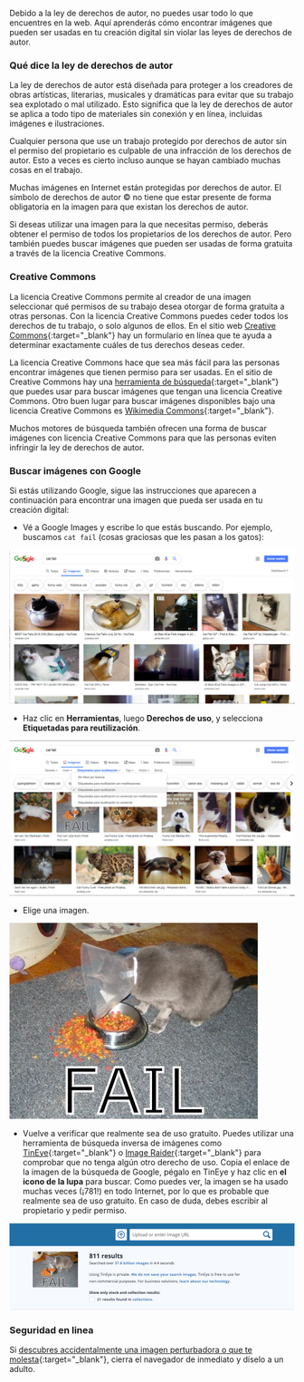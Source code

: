 Debido a la ley de derechos de autor, no puedes usar todo lo que encuentres en la web. Aquí aprenderás cómo encontrar imágenes que pueden ser usadas en tu creación digital sin violar las leyes de derechos de autor.

### Qué dice la ley de derechos de autor

La ley de derechos de autor está diseñada para proteger a los creadores de obras artísticas, literarias, musicales y dramáticas para evitar que su trabajo sea explotado o mal utilizado. Esto significa que la ley de derechos de autor se aplica a todo tipo de materiales sin conexión y en línea, incluidas imágenes e ilustraciones.

Cualquier persona que use un trabajo protegido por derechos de autor sin el permiso del propietario es culpable de una infracción de los derechos de autor. Esto a veces es cierto incluso aunque se hayan cambiado muchas cosas en el trabajo.

Muchas imágenes en Internet están protegidas por derechos de autor. El símbolo de derechos de autor © no tiene que estar presente de forma obligatoria en la imagen para que existan los derechos de autor.

Si deseas utilizar una imagen para la que necesitas permiso, deberás obtener el permiso de todos los propietarios de los derechos de autor. Pero también puedes buscar imágenes que pueden ser usadas de forma gratuita a través de la licencia Creative Commons.

### Creative Commons

La licencia Creative Commons permite al creador de una imagen seleccionar qué permisos de su trabajo desea otorgar de forma gratuita a otras personas. Con la licencia Creative Commons puedes ceder todos los derechos de tu trabajo, o solo algunos de ellos. En el sitio web [Creative Commons](https://creativecommons.org/){:target="_blank"} hay un formulario en línea que te ayuda a determinar exactamente cuáles de tus derechos deseas ceder.

La licencia Creative Commons hace que sea más fácil para las personas encontrar imágenes que tienen permiso para ser usadas. En el sitio de Creative Commons hay una [herramienta de búsqueda](https://search.creativecommons.org/){:target="_blank"} que puedes usar para buscar imágenes que tengan una licencia Creative Commons. Otro buen lugar para buscar imágenes disponibles bajo una licencia Creative Commons es [Wikimedia Commons](https://commons.wikimedia.org/wiki/Main_Page){:target="_blank"}.

Muchos motores de búsqueda también ofrecen una forma de buscar imágenes con licencia Creative Commons para que las personas eviten infringir la ley de derechos de autor.

### Buscar imágenes con Google

Si estás utilizando Google, sigue las instrucciones que aparecen a continuación para encontrar una imagen que pueda ser usada en tu creación digital:

+ Vé a Google Images y escribe lo que estás buscando. Por ejemplo, buscamos `cat fail` (cosas graciosas que les pasan a los gatos):

![Búsqueda de Cat Fail (cosas graciosas que les pasan a los gatos)](images/catfailsearch.png)

+ Haz clic en **Herramientas**, luego **Derechos de uso**, y selecciona **Etiquetadas para reutilización**.

![Etiquetadas para reutilización](images/labeledforreuse.png)

+ Elige una imagen.

![Cat Fail (cosas graciosas que les pasan a los gatos)](images/catfail.png)

+ Vuelve a verificar que realmente sea de uso gratuito. Puedes utilizar una herramienta de búsqueda inversa de imágenes como [TinEye](https://www.tineye.com/){:target="_blank"} o [Image Raider](https://www.imageraider.com/){:target="_blank"} para comprobar que no tenga algún otro derecho de uso. Copia el enlace de la imagen de la búsqueda de Google, pégalo en TinEye y haz clic en **el icono de la lupa** para buscar. Como puedes ver, la imagen se ha usado muchas veces (¡781!) en todo Internet, por lo que es probable que realmente sea de uso gratuito. En caso de duda, debes escribir al propietario y pedir permiso.

![Búsqueda Inversa](images/reversesearch.png)

### Seguridad en linea

Si [descubres accidentalmente una imagen perturbadora o que te molesta](https://www.thinkuknow.co.uk/11_13/Need-advice/Things-you-see-online/){:target="_blank"}, cierra el navegador de inmediato y díselo a un adulto.